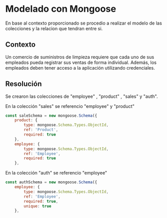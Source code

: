 # Modelado con Mongoose

En base al contexto proporcionado se procedio a realizar el modelo de las colecciones y la relacion que tendran entre si.

## Contexto

Un comercio de suministros de limpieza requiere que cada uno de sus empleados pueda
registrar sus ventas de forma individual. Además, los empleados deben tener acceso a la
aplicación utilizando credenciales.

## Resolución 

Se crearon las colecciones de "employee" , "product" , "sales" y "auth".

En la colección "sales" se referencio "employee" y "product"

```javascript
const saleSchema = new mongoose.Schema({
    product: {
        type: mongoose.Schema.Types.ObjectId,
        ref: 'Product',
        required: true
    },
    employee: {
        type: mongoose.Schema.Types.ObjectId,
        ref: 'Employee',
        required: true
    },
```
En la colección "auth" se referencio "employee" 

```javascript
const authSchema = new mongoose.Schema({
    employee: {
        type: mongoose.Schema.Types.ObjectId,
        ref: 'Employee',
        required: true,
        unique: true
    },
```
